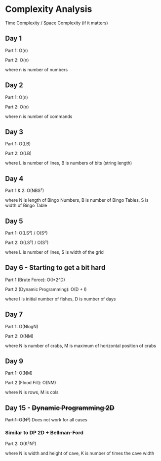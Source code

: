 # Complexity Analysis

Time Complexity / Space Complexity (if it matters)

## Day 1

Part 1: O(n)

Part 2: O(n)

where n is number of numbers

## Day 2

Part 1: O(n)

Part 2: O(n)

where n is number of commands

## Day 3

Part 1: O(LB)

Part 2: O(LB)

where L is number of lines, B is numbers of bits (string length)

## Day 4

Part 1 & 2: O(NBS²)

where N is length of Bingo Numbers, B is number of Bingo Tables, S is width of Bingo Table

## Day 5

Part 1: O(LS²) / O(S²)

Part 2: O(LS²) / O(S²)

where L is number of lines, S is width of the grid

## Day 6 - Starting to get a bit hard

Part 1 (Brute Force): O(I\*2^D)

Part 2 (Dynamic Programming): O(D + I)

where I is initial number of fishes, D is number of days

## Day 7

Part 1: O(NlogN)

Part 2: O(NM)

where N is number of crabs, M is maximum of horizontal position of crabs

## Day 9

Part 1: O(NM)

Part 2 (Flood Fill): O(NM)

where N is rows, M is cols

## Day 15 - ~~Dynamic Programming 2D~~

~~Part 1: O(N²)~~ Does not work for all cases

### Similar to DP 2D + Bellman-Ford

Part 2: O(K³N³)

where N is width and height of cave, K is number of times the cave width
